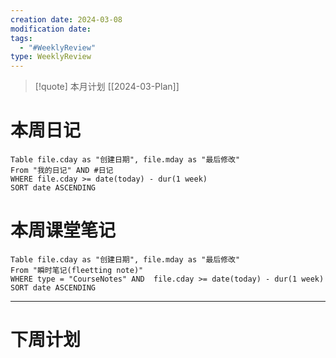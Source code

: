 ```yaml
---
creation date: 2024-03-08
modification date: 
tags:
  - "#WeeklyReview"
type: WeeklyReview
---
```

>[!quote] 本月计划 [[2024-03-Plan]]
# 本周日记
```dataview
Table file.cday as "创建日期", file.mday as "最后修改"
From "我的日记" AND #日记 
WHERE file.cday >= date(today) - dur(1 week)
SORT date ASCENDING
```
# 本周课堂笔记
```dataview
Table file.cday as "创建日期", file.mday as "最后修改"
From "瞬时笔记(fleetting note)" 
WHERE type = "CourseNotes" AND  file.cday >= date(today) - dur(1 week)
SORT date ASCENDING
```

---
# 下周计划 